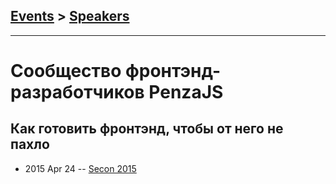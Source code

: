 ## [Events](../README.md) > [Speakers](../speakers.md)
---

# Сообщество фронтэнд-разработчиков PenzaJS

## Как готовить фронтэнд, чтобы от него не пахло
- 2015 Apr 24 -- [Secon 2015](https://youtu.be/KCrSwhkN_Uc)    
